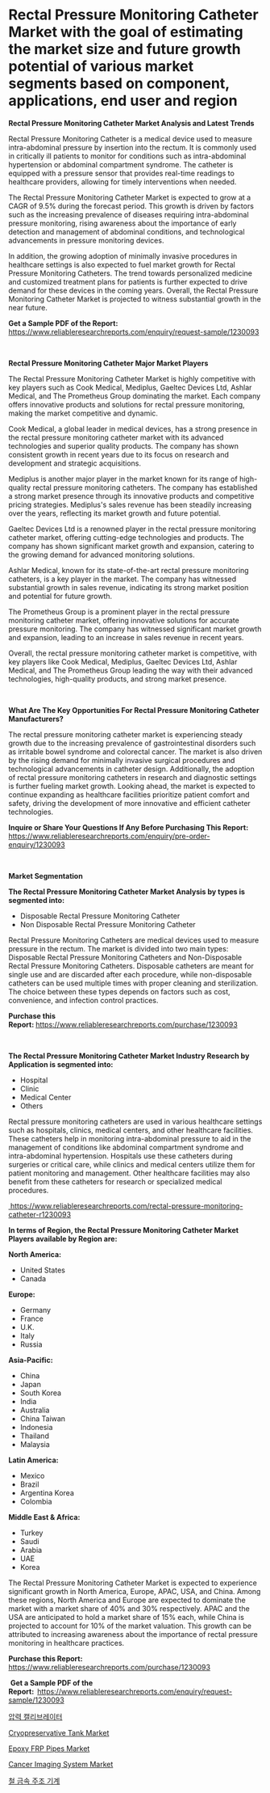<p><h1>Rectal Pressure Monitoring Catheter Market with the goal of estimating the market size and future growth potential of various market segments based on component, applications, end user and region</h1></p><p><strong>Rectal Pressure Monitoring Catheter Market Analysis and Latest Trends</strong></p>
<p><p>Rectal Pressure Monitoring Catheter is a medical device used to measure intra-abdominal pressure by insertion into the rectum. It is commonly used in critically ill patients to monitor for conditions such as intra-abdominal hypertension or abdominal compartment syndrome. The catheter is equipped with a pressure sensor that provides real-time readings to healthcare providers, allowing for timely interventions when needed.</p><p>The Rectal Pressure Monitoring Catheter Market is expected to grow at a CAGR of 9.5% during the forecast period. This growth is driven by factors such as the increasing prevalence of diseases requiring intra-abdominal pressure monitoring, rising awareness about the importance of early detection and management of abdominal conditions, and technological advancements in pressure monitoring devices.</p><p>In addition, the growing adoption of minimally invasive procedures in healthcare settings is also expected to fuel market growth for Rectal Pressure Monitoring Catheters. The trend towards personalized medicine and customized treatment plans for patients is further expected to drive demand for these devices in the coming years. Overall, the Rectal Pressure Monitoring Catheter Market is projected to witness substantial growth in the near future.</p></p>
<p><strong>Get a Sample PDF of the Report:&nbsp;</strong> <a href="https://www.reliableresearchreports.com/enquiry/request-sample/1230093">https://www.reliableresearchreports.com/enquiry/request-sample/1230093</a></p>
<p>&nbsp;</p>
<p><strong>Rectal Pressure Monitoring Catheter Major Market Players</strong></p>
<p><p>The Rectal Pressure Monitoring Catheter Market is highly competitive with key players such as Cook Medical, Mediplus, Gaeltec Devices Ltd, Ashlar Medical, and The Prometheus Group dominating the market. Each company offers innovative products and solutions for rectal pressure monitoring, making the market competitive and dynamic.</p><p>Cook Medical, a global leader in medical devices, has a strong presence in the rectal pressure monitoring catheter market with its advanced technologies and superior quality products. The company has shown consistent growth in recent years due to its focus on research and development and strategic acquisitions.</p><p>Mediplus is another major player in the market known for its range of high-quality rectal pressure monitoring catheters. The company has established a strong market presence through its innovative products and competitive pricing strategies. Mediplus's sales revenue has been steadily increasing over the years, reflecting its market growth and future potential.</p><p>Gaeltec Devices Ltd is a renowned player in the rectal pressure monitoring catheter market, offering cutting-edge technologies and products. The company has shown significant market growth and expansion, catering to the growing demand for advanced monitoring solutions.</p><p>Ashlar Medical, known for its state-of-the-art rectal pressure monitoring catheters, is a key player in the market. The company has witnessed substantial growth in sales revenue, indicating its strong market position and potential for future growth.</p><p>The Prometheus Group is a prominent player in the rectal pressure monitoring catheter market, offering innovative solutions for accurate pressure monitoring. The company has witnessed significant market growth and expansion, leading to an increase in sales revenue in recent years.</p><p>Overall, the rectal pressure monitoring catheter market is competitive, with key players like Cook Medical, Mediplus, Gaeltec Devices Ltd, Ashlar Medical, and The Prometheus Group leading the way with their advanced technologies, high-quality products, and strong market presence.</p></p>
<p>&nbsp;</p>
<p><strong>What Are The Key Opportunities For Rectal Pressure Monitoring Catheter Manufacturers?</strong></p>
<p><p>The rectal pressure monitoring catheter market is experiencing steady growth due to the increasing prevalence of gastrointestinal disorders such as irritable bowel syndrome and colorectal cancer. The market is also driven by the rising demand for minimally invasive surgical procedures and technological advancements in catheter design. Additionally, the adoption of rectal pressure monitoring catheters in research and diagnostic settings is further fueling market growth. Looking ahead, the market is expected to continue expanding as healthcare facilities prioritize patient comfort and safety, driving the development of more innovative and efficient catheter technologies.</p></p>
<p><strong>Inquire or Share Your Questions If Any Before Purchasing This Report:</strong> <a href="https://www.reliableresearchreports.com/enquiry/pre-order-enquiry/1230093">https://www.reliableresearchreports.com/enquiry/pre-order-enquiry/1230093</a></p>
<p>&nbsp;</p>
<p><strong>Market Segmentation</strong></p>
<p><strong>The Rectal Pressure Monitoring Catheter Market Analysis by types is segmented into:</strong></p>
<p><ul><li>Disposable Rectal Pressure Monitoring Catheter</li><li>Non Disposable Rectal Pressure Monitoring Catheter</li></ul></p>
<p><p>Rectal Pressure Monitoring Catheters are medical devices used to measure pressure in the rectum. The market is divided into two main types: Disposable Rectal Pressure Monitoring Catheters and Non-Disposable Rectal Pressure Monitoring Catheters. Disposable catheters are meant for single use and are discarded after each procedure, while non-disposable catheters can be used multiple times with proper cleaning and sterilization. The choice between these types depends on factors such as cost, convenience, and infection control practices.</p></p>
<p><strong>Purchase this Report:&nbsp;</strong><a href="https://www.reliableresearchreports.com/purchase/1230093">https://www.reliableresearchreports.com/purchase/1230093</a></p>
<p>&nbsp;</p>
<p><strong>The Rectal Pressure Monitoring Catheter Market Industry Research by Application is segmented into:</strong></p>
<p><ul><li>Hospital</li><li>Clinic</li><li>Medical Center</li><li>Others</li></ul></p>
<p><p>Rectal pressure monitoring catheters are used in various healthcare settings such as hospitals, clinics, medical centers, and other healthcare facilities. These catheters help in monitoring intra-abdominal pressure to aid in the management of conditions like abdominal compartment syndrome and intra-abdominal hypertension. Hospitals use these catheters during surgeries or critical care, while clinics and medical centers utilize them for patient monitoring and management. Other healthcare facilities may also benefit from these catheters for research or specialized medical procedures.</p></p>
<p><a href="https://www.reliableresearchreports.com/rectal-pressure-monitoring-catheter-r1230093">&nbsp;https://www.reliableresearchreports.com/rectal-pressure-monitoring-catheter-r1230093</a></p>
<p><strong>In terms of Region, the Rectal Pressure Monitoring Catheter Market Players available by Region are:</strong></p>
<p>
    <p> <strong> North America: </strong>
        <ul>
            <li>United States</li>
            <li>Canada</li>
        </ul>
        </p> 
    <p> <strong> Europe: </strong>
        <ul>
            <li>Germany</li>
            <li>France</li>
            <li>U.K.</li>
            <li>Italy</li>
            <li>Russia</li>
        </ul>
        </p> 
    <p> <strong> Asia-Pacific: </strong>
        <ul>
            <li>China</li>
            <li>Japan</li>
            <li>South Korea</li>
            <li>India</li>
            <li>Australia</li>
            <li>China Taiwan</li>
            <li>Indonesia</li>
            <li>Thailand</li>
            <li>Malaysia</li>
        </ul>
        </p> 
    <p> <strong> Latin America: </strong>
        <ul>
            <li>Mexico</li>
            <li>Brazil</li>
            <li>Argentina Korea</li>
            <li>Colombia</li>
        </ul>
        </p> 
    <p> <strong> Middle East & Africa: </strong>
        <ul>
            <li>Turkey</li>
            <li>Saudi</li>
            <li>Arabia</li>
            <li>UAE</li>
            <li>Korea</li>
        </ul>
    </p>
    </p>
<p><p>The Rectal Pressure Monitoring Catheter Market is expected to experience significant growth in North America, Europe, APAC, USA, and China. Among these regions, North America and Europe are expected to dominate the market with a market share of 40% and 30% respectively. APAC and the USA are anticipated to hold a market share of 15% each, while China is projected to account for 10% of the market valuation. This growth can be attributed to increasing awareness about the importance of rectal pressure monitoring in healthcare practices.</p></p>
<p><strong>Purchase this Report: </strong><a href="https://www.reliableresearchreports.com/purchase/1230093">https://www.reliableresearchreports.com/purchase/1230093</a></p>
<p>&nbsp;<strong>Get a Sample PDF of the Report:&nbsp;&nbsp;</strong><a href="https://www.reliableresearchreports.com/enquiry/request-sample/1230093">https://www.reliableresearchreports.com/enquiry/request-sample/1230093</a></p>
<p><strong></strong></p>
<p><p><a href="https://github.com/iansanftyord09878/Market-Research-Report-List-1/blob/main/914728946976.md">압력 캘리브레이터</a></p><p><a href="https://github.com/Alonsoolds3wq1d81czn8rbol/Market-Research-Report-List-2/blob/main/cryopreservative-tank-market.md">Cryopreservative Tank Market</a></p><p><a href="https://issuu.com/reportprime-2/docs/epoxy-frp-pipes-market-size-2030.pptx">Epoxy FRP Pipes Market</a></p><p><a href="https://github.com/yemakinde/Market-Research-Report-List-2/blob/main/cancer-imaging-system-market.md">Cancer Imaging System Market</a></p><p><a href="https://github.com/TitusBoyer1/Market-Research-Report-List-1/blob/main/799759046977.md">철 금속 주조 기계</a></p></p>